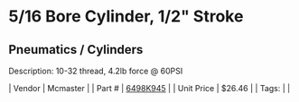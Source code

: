 # 5/16 Bore Cylinder, 1/2" Stroke
## Pneumatics / Cylinders
Description: 	10-32 thread, 4.2lb force @ 60PSI 

| Vendor | Mcmaster | 
| Part # | [6498K945](https://www.mcmaster.com/#6498K945) | 
| Unit Price | $26.46 | 
| Tags: |  | 
